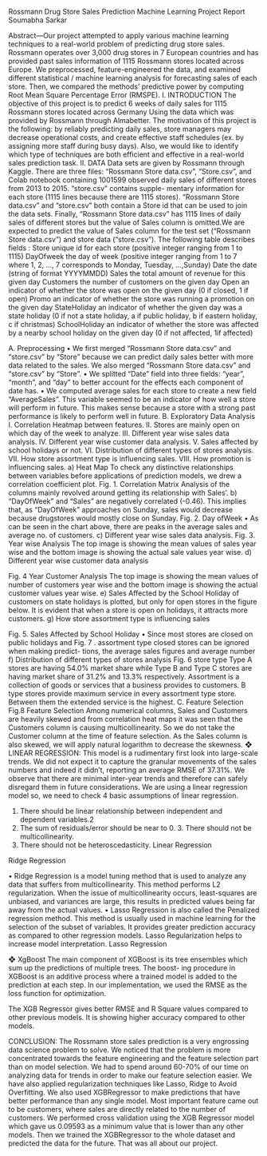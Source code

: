 Rossmann Drug Store Sales Prediction 
Machine Learning Project Report 
Soumabha Sarkar


Abstract—Our project attempted to apply various machine learning techniques to a real-world problem of predicting drug store sales. Rossmann operates over 3,000 drug stores in 7 European countries and has provided past sales information of 1115 Rossmann stores located across Europe. We preprocessed, feature-engineered the data, and examined different statistical 
/ machine learning analysis for forecasting sales of each store. Then, we  compared the methods’ predictive power by computing Root Mean Square Percentage Error (RMSPE). 
I. INTRODUCTION 
The objective of this project is to predict 6 weeks of daily sales for 1115 Rossmann stores located across Germany Using  the data which was provided by Rossmann through Almabetter. The motivation of this project is the following:  by reliably predicting daily sales, store managers may  decrease operational costs, and create effective staff  schedules (ex. by assigning more staff during busy days). Also, we would like to identify which type of techniques are  both efficient and effective in a real-world sales prediction task. 
II. DATA 
Data sets are given by Rossmann through Kaggle. There  are three files: “Rossmann Store data.csv”, “Store.csv”, and  Colab notebook containing 1001599 observed daily sales of  different stores from 2013 to 2015. “store.csv” contains  supple- mentary information for each store (1115 lines 
because there are 1115 stores). “Rossmann Store data.csv” and “store.csv” both contain a Store id that can be used to join  the data sets. Finally, “Rossmann Store data.csv” has  1115 lines of daily sales of different stores but the value of Sales column is omitted.We are expected to predict the value of Sales column for the test set (“Rossmann Store data.csv”) and store data (“store.csv”). The following table  describes fields : 
Store
unique id for each store 
(positive integer ranging 
from 1 to 1115)
DayOfweek
the day of week (positive 
integer ranging from 1 to 7 
where 1, 2, ..., 7 corresponds to Monday, Tuesday, ...,Sunday)
Date
the date (string of format 
YYYYMMDD)
Sales
the total amount of revenue for this given day
Customers
the number of customers on the given day
Open
an indicator of whether the store was open on the given day (0 if closed, 1 if open)
Promo
an indicator of whether the 
store was running a promotion on the given day
StateHoliday
an indicator of whether the 
given day was a state holiday (0 if not a state holiday, a if public holiday, b if eastern 
holiday, c if christmas)
SchoolHoliday
an indicator of whether the 
store was affected by a nearby school holiday on the given day (0 if not affected, 1if 
affected)



A. Preprocessing 
• We first merged “Rossmann Store data.csv” and  “store.csv” by “Store” because we can predict daily sales better with more data related to the sales. We also  merged “Rossmann Store data.csv” and “store.csv” by “Store”. 
• We splitted “Date” field into three fields: “year”, “month”, and “day” to better account for the effects each component of date has.
• We computed average sales for each store to create a new field “AverageSales”. This variable seemed to be an  indicator of how well a store will perform in future. This  makes sense because a store with a strong past performance is likely to perform well in future. 
B. Exploratory Data Analysis 
I. Correlation Heatmap between features. 
II. Stores are mainly open on which day of the week to analyze. 
III. Different year wise sales data analysis. 
IV. Different year wise customer data analysis. 
V. Sales affected by school holidays or not. 
VI. Distribution of different types of stores analysis. VII. How store assortment type is influencing sales. VIII. How promotion is influencing sales. 
a) Heat Map To check any distinctive relationships  between variables before applications of prediction  models, we drew a correlation coefficient plot. 
Fig. 1. Correlation Matrix 
Analysis of the columns mainly revolved around getting its relationship with Sales’. 
b) “DayOfWeek” and “Sales” are negatively correlated (-0.46). This implies that, as “DayOfWeek” approaches on Sunday, sales would decrease because drugstores  would mostly close on Sunday. 
Fig. 2. Day ofWeek 
• As can be seen in the chart above, there are peaks in the average sales and average no. of customers. 
c) Different year wise sales data analysis. 
 Fig. 3. Year wise Analysis 
The top image is showing the mean values of sales year wise  and the bottom image is showing the actual sale values year wise. 
d) Different year wise customer data analysis 

Fig. 4 Year  Customer Analysis 
The top image is showing the mean values of number of  customers year wise and the bottom image is showing the actual customer values year wise.
e) Sales Affected by the School Holiday of customers on state holidays is plotted, but only for open stores in the figure below. It is evident that when a store is open on holidays, it attracts more customers. 
g) How store assortment type is influencing sales 

Fig. 5. Sales Affected by 
School Holiday 
• Since most stores are closed on public holidays and 
Fig. 7 . assortment type 
closed stores can be ignored when making predict- tions, the average sales figures and average number 
f) Distribution of different types of stores analysis 
Fig. 6 store type 
Type A stores are having 54.0% market share while Type B        and Type C stores are having market share of 31.2% and 13.3% respectively. 
Assortment is a collection of goods or services that a business provides to customers. B type stores provide maximum service in every  assortment type store. Between them the extended service is the highest. 
C. Feature Selection 
Fig.8 Feature Selection
Among numerical columns, Sales and Customers are heavily  skewed and from correlation heat maps it was seen that the Customers column is causing multicollinearity. So we do not take the Customer column at the time of feature selection. 
As the Sales column is also skewed, we will apply natural logarithm to decrease the skewness. 
❖ LINEAR REGRESSION: 
This model is a rudimentary first look into large-scale trends. We did not expect it to capture the  granular movements of the sales numbers and indeed it  didn’t, reporting an average RMSE of 37.31%. We  observe that there are minimal inter-year trends and therefore can safely disregard them in future considerations. 
We are using a linear regression model so, we need to check 4 basic assumptions of linear regression. 
1. There should be linear relationship between independent and dependent variables.2 
2. The sum of residuals/error should be near to 0. 3. There should not be multicollinearity. 
4. There should not be heteroscedasticity. 
Linear Regression 

Ridge Regression 

• Ridge Regression is a model tuning method that  is used to analyze any data that suffers from  multicollinearity. This method performs L2 regularization.  When the issue of multicollinearity occurs, least-squares are  
unbiased, and variances are large, this results in predicted  values being far away from the actual values. 
• Lasso Regression is also called the Penalized regression  method. This method is usually used in machine learning for  the selection of the subset of variables. It provides greater  prediction accuracy as compared to other regression  models. Lasso Regularization helps to increase model  interpretation. 
Lasso Regression

❖ XgBoost 
The main component of XGBoost is its tree ensembles which sum up the predictions of multiple trees. The boost- ing  procedure in XGBoost is an additive process where a trained  model is added to the prediction at each step. In our implementation, we used the RMSE as the loss function for optimization. 

The XGB Regressor gives better RMSE and R Square values compared to other previous models. It is showing higher accuracy compared to other models. 

CONCLUSION: 
The Rossmann store sales prediction is a very engrossing data science  problem to solve. We noticed that the problem is more concentrated  towards the feature engineering and the feature selection part than on  model selection. We had to spend around 60-70% of our time on  analyzing data for trends in order to make our feature selection easier. 
We have also applied regularization techniques like Lasso, Ridge to Avoid Overfitting. We also used XGBRegressor to make predictions that have better performance than any single model. 
Most important feature came out to be customers, where sales are directly related to the number of customers. We performed cross validation using the XGB Regressor model which gave us 0.09593 as a minimum value that is lower than any other models.
Then we trained the XGBRegressor to the whole dataset and predicted 
the data for the future. That was all about our project.
